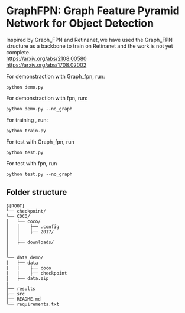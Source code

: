 # GraphFPN: Graph Feature Pyramid Network for Object Detection
Inspired by Graph_FPN and Retinanet, we have used the Graph_FPN structure as a backbone to train on Retinanet and the work is not yet complete.  
https://arxiv.org/abs/2108.00580   
https://arxiv.org/abs/1708.02002

For demonstraction with Graph_fpn, run:
~~~
python demo.py
~~~

For demonstraction with fpn, run:
~~~
python demo.py --no_graph
~~~

For training , run:
~~~
python train.py
~~~

For test with Graph_fpn, run
~~~
python test.py
~~~

For test with fpn, run
~~~
python test.py --no_graph
~~~

## Folder structure

```
${ROOT}
└── checkpoint/
└── COCO/    
│   └── coco/
│   │    ├── .config 
│   │    ├── 2017/
│   │
│   ├── downloads/
│
│
└── data_demo/
|   ├── data
|   |    ├── coco
|   |    ├── checkpoint
|   ├── data.zip
|
├── results
├── src     
├── README.md 
└── requirements.txt
```
